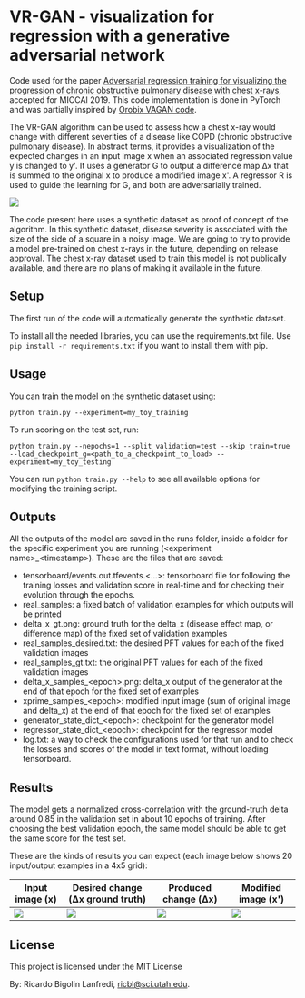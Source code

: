 # VR-GAN - visualization for regression with a generative adversarial network
Code used for the paper [Adversarial regression training for visualizing the progression of chronic obstructive pulmonary disease with chest x-rays](https://arxiv.org/abs/1908.10468), accepted for MICCAI 2019. This code implementation is done in PyTorch and was partially inspired by [Orobix VAGAN code](https://github.com/orobix/Visual-Feature-Attribution-Using-Wasserstein-GANs-Pytorch). 

The VR-GAN algorithm can be used to assess how a chest x-ray would change with different severities of a disease like COPD (chronic obstructive pulmonary disease). In abstract terms, it provides a visualization of the expected changes in an input image x when an associated regression value y is changed to y'. It uses a generator G to output a difference map Δx that is summed to the original x to produce a modified image x'. A regressor R is used to guide the learning for G, and both are adversarially trained.

![](https://github.com/ricbl/vrgan/raw/master/images/vrgan.png)

The code present here uses a synthetic dataset as proof of concept of the algorithm. In this synthetic dataset, disease severity is associated with the size of the side of a square in a noisy image.  We are going to try to provide a model pre-trained on chest x-rays in the future, depending on release approval. The chest x-ray dataset used to train this model is not publically available, and there are no plans of making it available in the future.

## Setup

The first run of the code will automatically generate the synthetic dataset. 

To install all the needed libraries, you can use the requirements.txt file. Use `pip install -r requirements.txt` if you want to install them with pip.

## Usage

You can train the model on the synthetic dataset using:

`python train.py --experiment=my_toy_training`

To run scoring on the test set, run:

`python train.py --nepochs=1 --split_validation=test --skip_train=true --load_checkpoint_g=<path_to_a_checkpoint_to_load> --experiment=my_toy_testing`

You can run `python train.py --help` to see all available options for modifying the training script.

## Outputs
All the outputs of the model are saved in the runs folder, inside a folder for the specific experiment you are running (\<experiment name\>\_\<timestamp\>). These are the files that are saved:
  * tensorboard/events.out.tfevents.<...>: tensorboard file for following the training losses and validation score in real-time and for checking their evolution through the epochs.
  * real_samples: a fixed batch of validation examples for which outputs will be printed
  * delta_x_gt.png: ground truth for the delta_x (disease effect map, or difference map) of the fixed set of validation examples
  * real_samples_desired.txt: the desired PFT values for each of the fixed validation images
  * real_samples_gt.txt: the original PFT values for each of the fixed validation images
  * delta_x_samples_\<epoch\>.png: delta_x output of the generator at the end of that epoch for the fixed set of examples
  * xprime_samples_\<epoch\>: modified input image (sum of original image and delta_x) at the end of that epoch for the fixed set of examples
  * generator_state_dict_\<epoch\>: checkpoint for the generator model
  * regressor_state_dict_\<epoch\>: checkpoint for the regressor model
  * log.txt: a way to check the configurations used for that run and to check the losses and scores of the model in text format, without loading tensorboard.

## Results
The model gets a normalized cross-correlation with the ground-truth delta around 0.85 in the validation set in about 10 epochs of training. After choosing the best validation epoch, the same model should be able to get the same score for the test set.

These are the kinds of results you can expect (each image below shows 20 input/output examples in a 4x5 grid):

Input image (x) |  Desired change (Δx ground truth)  |  Produced change (Δx)  | Modified image (x')
--- | --- | --- | ---
![](https://github.com/ricbl/vrgan/raw/master/images/x.png)  |  ![](https://github.com/ricbl/vrgan/raw/master/images/delta_x_gt.png)  | ![](https://github.com/ricbl/vrgan/raw/master/images/delta_x.png) | ![](https://github.com/ricbl/vrgan/raw/master/images/xprime.png)

## License

This project is licensed under the MIT License

By: Ricardo Bigolin Lanfredi, [ricbl@sci.utah.edu](mailto:ricbl@sci.utah.edu). 